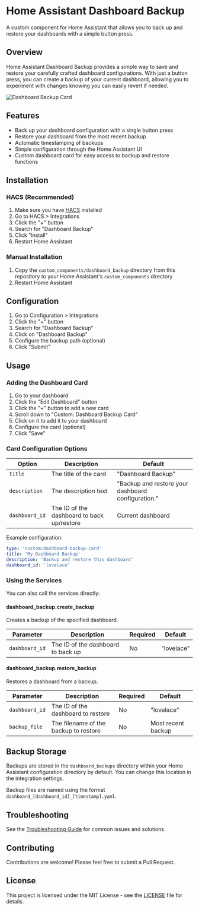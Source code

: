 # Home Assistant Dashboard Backup

A custom component for Home Assistant that allows you to back up and restore your dashboards with a simple button press.

## Overview

Home Assistant Dashboard Backup provides a simple way to save and restore your carefully crafted dashboard configurations. With just a button press, you can create a backup of your current dashboard, allowing you to experiment with changes knowing you can easily revert if needed.

![Dashboard Backup Card](https://via.placeholder.com/400x200?text=Dashboard+Backup+Card)

## Features

- Back up your dashboard configuration with a single button press
- Restore your dashboard from the most recent backup
- Automatic timestamping of backups
- Simple configuration through the Home Assistant UI
- Custom dashboard card for easy access to backup and restore functions

## Installation

### HACS (Recommended)

1. Make sure you have [HACS](https://hacs.xyz/) installed
2. Go to HACS > Integrations
3. Click the "+" button
4. Search for "Dashboard Backup"
5. Click "Install"
6. Restart Home Assistant

### Manual Installation

1. Copy the `custom_components/dashboard_backup` directory from this repository to your Home Assistant's `custom_components` directory
2. Restart Home Assistant

## Configuration

1. Go to Configuration > Integrations
2. Click the "+" button
3. Search for "Dashboard Backup"
4. Click on "Dashboard Backup"
5. Configure the backup path (optional)
6. Click "Submit"

## Usage

### Adding the Dashboard Card

1. Go to your dashboard
2. Click the "Edit Dashboard" button
3. Click the "+" button to add a new card
4. Scroll down to "Custom: Dashboard Backup Card"
5. Click on it to add it to your dashboard
6. Configure the card (optional)
7. Click "Save"

### Card Configuration Options

| Option | Description | Default |
|--------|-------------|---------|
| `title` | The title of the card | "Dashboard Backup" |
| `description` | The description text | "Backup and restore your dashboard configuration." |
| `dashboard_id` | The ID of the dashboard to back up/restore | Current dashboard |

Example configuration:

```yaml
type: 'custom:dashboard-backup-card'
title: 'My Dashboard Backup'
description: 'Backup and restore this dashboard'
dashboard_id: 'lovelace'
```

### Using the Services

You can also call the services directly:

#### dashboard_backup.create_backup

Creates a backup of the specified dashboard.

| Parameter | Description | Required | Default |
|-----------|-------------|----------|---------|
| `dashboard_id` | The ID of the dashboard to back up | No | "lovelace" |

#### dashboard_backup.restore_backup

Restores a dashboard from a backup.

| Parameter | Description | Required | Default |
|-----------|-------------|----------|---------|
| `dashboard_id` | The ID of the dashboard to restore | No | "lovelace" |
| `backup_file` | The filename of the backup to restore | No | Most recent backup |

## Backup Storage

Backups are stored in the `dashboard_backups` directory within your Home Assistant configuration directory by default. You can change this location in the integration settings.

Backup files are named using the format `dashboard_[dashboard_id]_[timestamp].yaml`.

## Troubleshooting

See the [Troubleshooting Guide](custom_components/dashboard_backup/README.md#troubleshooting) for common issues and solutions.

## Contributing

Contributions are welcome! Please feel free to submit a Pull Request.

## License

This project is licensed under the MIT License - see the [LICENSE](custom_components/dashboard_backup/LICENSE) file for details.
